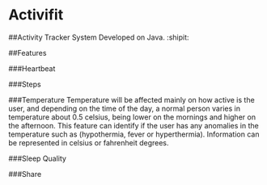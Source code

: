 # Activifit
##Activity Tracker System
Developed on Java.  :shipit:

##Features

###Heartbeat

###Steps

###Temperature
Temperature will be affected mainly on how active is the user, and depending on the time of the day, a normal person varies in temperature about 0.5 celsius, being lower on the mornings and higher on the afternoon. This feature can identify if the user has any anomalies in the temperature such as (hypothermia, fever or hyperthermia). Information can be represented in celsius or fahrenheit degrees. 

###Sleep Quality

###Share
